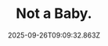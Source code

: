 ---
title: Not a Baby.
date: 2025-09-26T09:09:32.863Z
tags:
  - First-Things-First
categories:
  - 新概念
description: 记得填写描述内容哦~~~
---